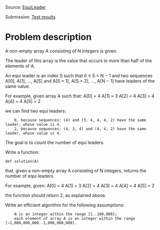 Source: [EquiLeader](https://app.codility.com/programmers/lessons/8-leader/equi_leader/)

Submission: [Test results](https://app.codility.com/demo/results/trainingPAZP59-DBU/)

# Problem description

A non-empty array A consisting of N integers is given.

The leader of this array is the value that occurs in more than half of the elements of A.

An equi leader is an index S such that 0 ≤ S < N − 1 and two sequences A[0], A[1], ..., A[S] and A[S + 1], A[S + 2], ..., A[N − 1] have leaders of the same value.

For example, given array A such that:
    A[0] = 4
    A[1] = 3
    A[2] = 4
    A[3] = 4
    A[4] = 4
    A[5] = 2

we can find two equi leaders:

        0, because sequences: (4) and (3, 4, 4, 4, 2) have the same leader, whose value is 4.
        2, because sequences: (4, 3, 4) and (4, 4, 2) have the same leader, whose value is 4.

The goal is to count the number of equi leaders.

Write a function:

    def solution(A)

that, given a non-empty array A consisting of N integers, returns the number of equi leaders.

For example, given:
    A[0] = 4
    A[1] = 3
    A[2] = 4
    A[3] = 4
    A[4] = 4
    A[5] = 2

the function should return 2, as explained above.

Write an efficient algorithm for the following assumptions:

        N is an integer within the range [1..100,000];
        each element of array A is an integer within the range [−1,000,000,000..1,000,000,000].
